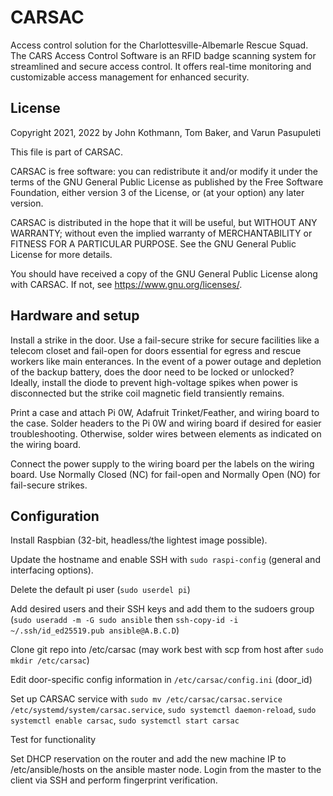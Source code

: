 # CARSAC
Access control solution for the Charlottesville-Albemarle Rescue Squad. The CARS Access Control Software is an RFID badge scanning system for streamlined and secure access control. It offers real-time monitoring and customizable access management for enhanced security.

## License
Copyright 2021, 2022 by John Kothmann, Tom Baker, and Varun Pasupuleti

This file is part of CARSAC.

CARSAC is free software: you can redistribute it and/or modify it under the terms of the GNU General Public License as published by the Free Software Foundation, either version 3 of the License, or (at your option) any later version.

CARSAC is distributed in the hope that it will be useful, but WITHOUT ANY WARRANTY; without even the implied warranty of MERCHANTABILITY or FITNESS FOR A PARTICULAR PURPOSE. See the GNU General Public License for more details.

You should have received a copy of the GNU General Public License along with CARSAC. If not, see <https://www.gnu.org/licenses/>.

## Hardware and setup

Install a strike in the door. Use a fail-secure strike for secure facilities like a telecom closet and fail-open for doors essential for egress and rescue workers like main enterances. In the event of a power outage and depletion of the backup battery, does the door need to be locked or unlocked? Ideally, install the diode to prevent high-voltage spikes when power is disconnected but the strike coil magnetic field transiently remains.

Print a case and attach Pi 0W, Adafruit Trinket/Feather, and wiring board to the case. Solder headers to the Pi 0W and wiring board if desired for easier troubleshooting. Otherwise, solder wires between elements as indicated on the wiring board.

Connect the power supply to the wiring board per the labels on the wiring board. Use Normally Closed (NC) for fail-open and Normally Open (NO) for fail-secure strikes.

## Configuration

Install Raspbian (32-bit, headless/the lightest image possible).

Update the hostname and enable SSH with `sudo raspi-config` (general and interfacing options).

Delete the default pi user (`sudo userdel pi`)

Add desired users and their SSH keys and add them to the sudoers group (`sudo useradd -m -G sudo ansible` then `ssh-copy-id -i ~/.ssh/id_ed25519.pub ansible@A.B.C.D`)

Clone git repo into /etc/carsac (may work best with scp from host after `sudo mkdir /etc/carsac`)

Edit door-specific config information in `/etc/carsac/config.ini` (door_id)

Set up CARSAC service with `sudo mv /etc/carsac/carsac.service /etc/systemd/system/carsac.service`, `sudo systemctl daemon-reload`, `sudo systemctl enable carsac`, `sudo systemctl start carsac`

Test for functionality

Set DHCP reservation on the router and add the new machine IP to /etc/ansible/hosts on the ansible master node. Login from the master to the client via SSH and perform fingerprint verification.
